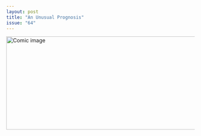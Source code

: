 ```yaml
---
layout: post
title: "An Unusual Prognosis"
issue: "64"
---
```

<img src="{{ site.url }}/comics/64.png" title="A doctoral degree in classical studies shows its usefulness" alt="Comic image" width="780px" height="250px"/>

